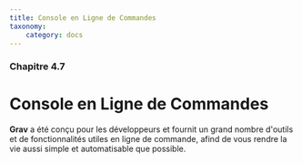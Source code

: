 ```yaml
---
title: Console en Ligne de Commandes
taxonomy:
    category: docs
---
```


### Chapitre 4.7

# Console en Ligne de Commandes

**Grav** a été conçu pour les développeurs et fournit un grand nombre d'outils et de fonctionnalités utiles en ligne de commande, afind de vous rendre la vie aussi simple et automatisable que possible.
